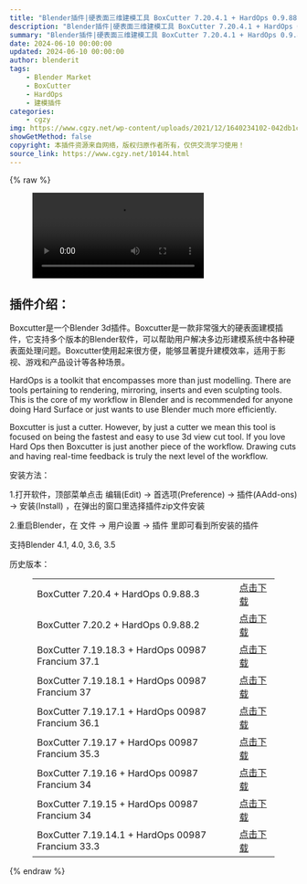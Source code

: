 ```yaml
---
title: "Blender插件|硬表面三维建模工具 BoxCutter 7.20.4.1 + HardOps 0.9.88.3"
description: "Blender插件|硬表面三维建模工具 BoxCutter 7.20.4.1 + HardOps 0.9.88.3"
summary: "Blender插件|硬表面三维建模工具 BoxCutter 7.20.4.1 + HardOps 0.9.88.3"
date: 2024-06-10 00:00:00
updated: 2024-06-10 00:00:00
author: blenderit
tags: 
    - Blender Market
    - BoxCutter
    - HardOps
    - 建模插件
categories:
    - cgzy
img: https://www.cgzy.net/wp-content/uploads/2021/12/1640234102-042db1c955ff6e2.jpg
showGetMethod: false
copyright: 本插件资源来自网络，版权归原作者所有，仅供交流学习使用！
source_link: https://www.cgzy.net/10144.html
---
```


{% raw %}
<figure class="wp-block-video aligncenter"><video controls src="https://cloud.video.taobao.com//play/u/705956171/p/1/e/6/t/1/273895179088.mp4"></video></figure><div class="wp-block-pandastudio-title"><div class="title_style_01"><h2 id="h2-0">插件介绍：</h2></div></div><p class="is-style-text-indent-2em">Boxcutter是一个Blender 3d插件。Boxcutter是一款非常强大的硬表面建模插件，它支持多个版本的Blender软件，可以帮助用户解决多边形建模系统中各种硬表面处理问题。Boxcutter使用起来很方便，能够显著提升建模效率，适用于影视、游戏和产品设计等各种场景。</p><p>HardOps is a toolkit that encompasses more than just modelling. There are tools pertaining to rendering, mirroring, inserts and even sculpting tools. This is the core of my workflow in Blender and is recommended for anyone doing Hard Surface or just wants to use Blender much more efficiently.</p><p>Boxcutter is just a cutter. However, by just a cutter we mean this tool is focused on being the fastest and easy to use 3d view cut tool. If you love Hard Ops then Boxcutter is just another piece of the workflow. Drawing cuts and having real-time feedback is truly the next level of the workflow.</p><div class="wp-block-pandastudio-title"><div class="title_style_01"><p>安装方法：</p></div></div><p>1.打开软件，顶部菜单点击 编辑(Edit) → 首选项(Preference) → 插件(AAdd-ons) → 安装(Install) ，在弹出的窗口里选择插件zip文件安装</p><p>2.重启Blender，在 文件 → 用户设置 → 插件 里即可看到所安装的插件</p><div class="wp-block-pandastudio-tips"><div class="tip success "><p>支持Blender 4.1, 4.0, 3.6, 3.5</p>
</div></div><div class="wp-block-pandastudio-title"><div class="title_style_01"><p>历史版本：</p></div></div><figure class="wp-block-table has-medium-font-size" style="font-style:normal;font-weight:500"><table><tbody><tr><td>BoxCutter 7.20.4 + HardOps 0.9.88.3</td><td><a href="https://www.cgzy.net/go?_=692aed12ddaHR0cHM6Ly9wYW4uYmFpZHUuY29tL3MvMWtYMjNpSkpIS1RrTlhfWUlmb0ZPRkE%2FcHdkPW9odnA%3D" target="_blank">点击下载</a></td></tr><tr><td>BoxCutter 7.20.2 + HardOps 0.9.88.2</td><td><a href="https://www.cgzy.net/go?_=681cff67a5aHR0cHM6Ly9wYW4uYmFpZHUuY29tL3MvMThuOXhKT1pUd3pWQnpHN1NCV1BuTVE%2FcHdkPWpuZ2M%3D" target="_blank">点击下载</a></td></tr><tr><td>BoxCutter 7.19.18.3 + HardOps 00987 Francium 37.1</td><td><a href="https://www.cgzy.net/go?_=148541b3ffaHR0cHM6Ly9wYW4uYmFpZHUuY29tL3MvMW56QUVtYUcwVzVrWHFkbDRkMU45dlE%2FcHdkPTB0M2E%3D" target="_blank">点击下载</a></td></tr><tr><td>BoxCutter 7.19.18.1 + HardOps 00987 Francium 37</td><td><a href="https://www.cgzy.net/go?_=a45d5c58bcaHR0cHM6Ly9wYW4uYmFpZHUuY29tL3MvMTN2c1NFa0lVMHo0dldtN1kwOWNFb3c%2FcHdkPXRveDg%3D" target="_blank">点击下载</a></td></tr><tr><td>BoxCutter 7.19.17.1 + HardOps 00987 Francium 36.1</td><td><a href="https://www.cgzy.net/go?_=1ad2e3817eaHR0cHM6Ly9wYW4uYmFpZHUuY29tL3MvMXp4RHlaU2RXWDNkNTlFSnRJdDZybHc%2FcHdkPWI5bnc%3D" target="_blank">点击下载</a></td></tr><tr><td>BoxCutter 7.19.17 + HardOps 00987 Francium 35.3</td><td><a href="https://www.cgzy.net/go?_=e7ba252637aHR0cHM6Ly9wYW4uYmFpZHUuY29tL3MvMXp1Z2hHRVBHTTJ1d0tiWUh1VUtfLWc%2FcHdkPXNuczU%3D" target="_blank">点击下载</a></td></tr><tr><td>BoxCutter 7.19.16 + HardOps 00987 Francium 34</td><td><a href="https://www.cgzy.net/go?_=241272126eaHR0cHM6Ly9wYW4uYmFpZHUuY29tL3MvMUFPRHZ3SDdQd284cW1FZmpmSFAxc1E%2FcHdkPWo1dGU%3D" target="_blank" rel="noreferrer noopener">点击下载</a></td></tr><tr><td>BoxCutter 7.19.15 + HardOps 00987 Francium 34</td><td><a href="https://www.cgzy.net/go?_=2364e662a0aHR0cHM6Ly9wYW4uYmFpZHUuY29tL3MvMS1XR1RXZkhNTDdlUDducXRBbTFPYmc%2FcHdkPW9iZXc%3D" target="_blank" rel="noreferrer noopener">点击下载</a></td></tr><tr><td>BoxCutter 7.19.14.1 + HardOps 00987 Francium 33.3</td><td><a href="https://www.cgzy.net/go?_=79978bd1d0aHR0cHM6Ly9wYW4uYmFpZHUuY29tL3MvMTREM1prR0x0MjN6SkJXTDlxck5yT3c%2FcHdkPTU5bXo%3D" target="_blank" rel="noreferrer noopener">点击下载</a></td></tr></tbody></table></figure>
<div style="display: none">cgzy</div>
{% endraw %}